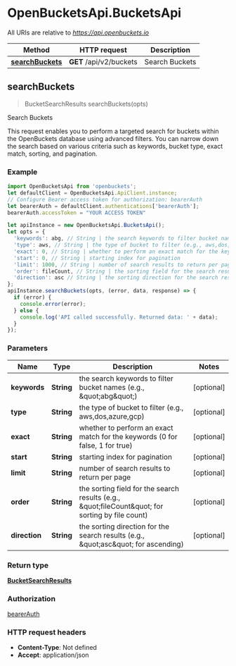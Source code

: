 # OpenBucketsApi.BucketsApi

All URIs are relative to *https://api.openbuckets.io*

Method | HTTP request | Description
------------- | ------------- | -------------
[**searchBuckets**](BucketsApi.md#searchBuckets) | **GET** /api/v2/buckets | Search Buckets



## searchBuckets

> BucketSearchResults searchBuckets(opts)

Search Buckets

This request enables you to perform a targeted search for buckets within the OpenBuckets database using advanced filters. You can narrow down the search based on various criteria such as keywords, bucket type, exact match, sorting, and pagination.

### Example

```javascript
import OpenBucketsApi from 'openbuckets';
let defaultClient = OpenBucketsApi.ApiClient.instance;
// Configure Bearer access token for authorization: bearerAuth
let bearerAuth = defaultClient.authentications['bearerAuth'];
bearerAuth.accessToken = "YOUR ACCESS TOKEN"

let apiInstance = new OpenBucketsApi.BucketsApi();
let opts = {
  'keywords': abg, // String | the search keywords to filter bucket names (e.g., \"abg\")
  'type': aws, // String | the type of bucket to filter (e.g., aws,dos,azure,gcp)
  'exact': 0, // String | whether to perform an exact match for the keywords (0 for false, 1 for true)
  'start': 0, // String | starting index for pagination
  'limit': 1000, // String | number of search results to return per page
  'order': fileCount, // String | the sorting field for the search results (e.g., \"fileCount\" for sorting by file count)
  'direction': asc // String | the sorting direction for the search results (e.g., \"asc\" for ascending)
};
apiInstance.searchBuckets(opts, (error, data, response) => {
  if (error) {
    console.error(error);
  } else {
    console.log('API called successfully. Returned data: ' + data);
  }
});
```

### Parameters


Name | Type | Description  | Notes
------------- | ------------- | ------------- | -------------
 **keywords** | **String**| the search keywords to filter bucket names (e.g., \&quot;abg\&quot;) | [optional] 
 **type** | **String**| the type of bucket to filter (e.g., aws,dos,azure,gcp) | [optional] 
 **exact** | **String**| whether to perform an exact match for the keywords (0 for false, 1 for true) | [optional] 
 **start** | **String**| starting index for pagination | [optional] 
 **limit** | **String**| number of search results to return per page | [optional] 
 **order** | **String**| the sorting field for the search results (e.g., \&quot;fileCount\&quot; for sorting by file count) | [optional] 
 **direction** | **String**| the sorting direction for the search results (e.g., \&quot;asc\&quot; for ascending) | [optional] 

### Return type

[**BucketSearchResults**](BucketSearchResults.md)

### Authorization

[bearerAuth](../README.md#bearerAuth)

### HTTP request headers

- **Content-Type**: Not defined
- **Accept**: application/json

